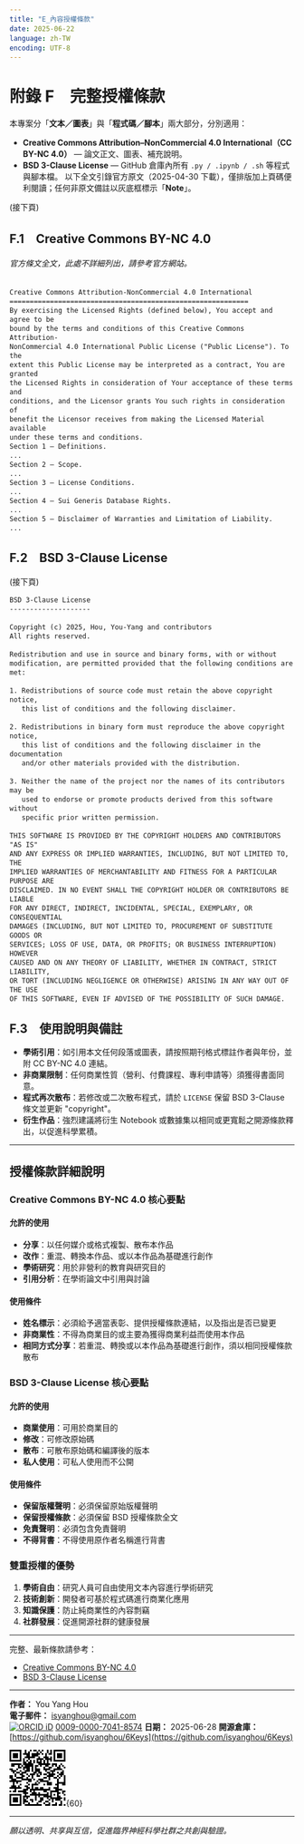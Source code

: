 ```yaml
---
title: "E_內容授權條款"
date: 2025-06-22
language: zh-TW
encoding: UTF-8
---
```

# 附錄 F　完整授權條款

本專案分「**文本／圖表**」與「**程式碼／腳本**」兩大部分，分別適用：
- **Creative Commons Attribution–NonCommercial 4.0 International（CC BY-NC 4.0）** — 論文正文、圖表、補充說明。
- **BSD 3-Clause License** — GitHub 倉庫內所有 `.py / .ipynb / .sh` 等程式與腳本檔。
以下全文引錄官方原文（2025-04-30 下載），僅排版加上頁碼便利閱讀；任何非原文備註以灰底框標示「**Note**」。

(接下頁)

<!-- 手動換頁 -->
<div class="pagebreak"></div>

## F.1　Creative Commons BY-NC 4.0
###### 官方條文全文，此處不詳細列出，請參考官方網站。

```
Creative Commons Attribution-NonCommercial 4.0 International
===========================================================
By exercising the Licensed Rights (defined below), You accept and agree to be
bound by the terms and conditions of this Creative Commons Attribution-
NonCommercial 4.0 International Public License ("Public License"). To the
extent this Public License may be interpreted as a contract, You are granted
the Licensed Rights in consideration of Your acceptance of these terms and
conditions, and the Licensor grants You such rights in consideration of
benefit the Licensor receives from making the Licensed Material available
under these terms and conditions.
Section 1 – Definitions.
...
Section 2 – Scope.
...
Section 3 – License Conditions.
...
Section 4 – Sui Generis Database Rights.
...
Section 5 – Disclaimer of Warranties and Limitation of Liability.
...
```
## F.2　BSD 3-Clause License

(接下頁)

```
BSD 3-Clause License
--------------------

Copyright (c) 2025, Hou, You-Yang and contributors
All rights reserved.

Redistribution and use in source and binary forms, with or without
modification, are permitted provided that the following conditions are met:

1. Redistributions of source code must retain the above copyright notice,
   this list of conditions and the following disclaimer.

2. Redistributions in binary form must reproduce the above copyright notice,
   this list of conditions and the following disclaimer in the documentation
   and/or other materials provided with the distribution.

3. Neither the name of the project nor the names of its contributors may be
   used to endorse or promote products derived from this software without
   specific prior written permission.

THIS SOFTWARE IS PROVIDED BY THE COPYRIGHT HOLDERS AND CONTRIBUTORS "AS IS"
AND ANY EXPRESS OR IMPLIED WARRANTIES, INCLUDING, BUT NOT LIMITED TO, THE
IMPLIED WARRANTIES OF MERCHANTABILITY AND FITNESS FOR A PARTICULAR PURPOSE ARE
DISCLAIMED. IN NO EVENT SHALL THE COPYRIGHT HOLDER OR CONTRIBUTORS BE LIABLE
FOR ANY DIRECT, INDIRECT, INCIDENTAL, SPECIAL, EXEMPLARY, OR CONSEQUENTIAL
DAMAGES (INCLUDING, BUT NOT LIMITED TO, PROCUREMENT OF SUBSTITUTE GOODS OR
SERVICES; LOSS OF USE, DATA, OR PROFITS; OR BUSINESS INTERRUPTION) HOWEVER
CAUSED AND ON ANY THEORY OF LIABILITY, WHETHER IN CONTRACT, STRICT LIABILITY,
OR TORT (INCLUDING NEGLIGENCE OR OTHERWISE) ARISING IN ANY WAY OUT OF THE USE
OF THIS SOFTWARE, EVEN IF ADVISED OF THE POSSIBILITY OF SUCH DAMAGE.
```
## F.3　使用說明與備註

- **學術引用**：如引用本文任何段落或圖表，請按照期刊格式標註作者與年份，並附 CC BY-NC 4.0 連結。
- **非商業限制**：任何商業性質（營利、付費課程、專利申請等）須獲得書面同意。
- **程式再次散布**：若修改或二次散布程式，請於 `LICENSE` 保留 BSD 3-Clause 條文並更新 "copyright"。
- **衍生作品**：強烈建議將衍生 Notebook 或數據集以相同或更寬鬆之開源條款釋出，以促進科學累積。

---
## 授權條款詳細說明

### Creative Commons BY-NC 4.0 核心要點

#### 允許的使用
- **分享**：以任何媒介或格式複製、散布本作品
- **改作**：重混、轉換本作品、或以本作品為基礎進行創作
- **學術研究**：用於非營利的教育與研究目的
- **引用分析**：在學術論文中引用與討論

#### 使用條件
- **姓名標示**：必須給予適當表彰、提供授權條款連結，以及指出是否已變更
- **非商業性**：不得為商業目的或主要為獲得商業利益而使用本作品
- **相同方式分享**：若重混、轉換或以本作品為基礎進行創作，須以相同授權條款散布

### BSD 3-Clause License 核心要點

#### 允許的使用
- **商業使用**：可用於商業目的
- **修改**：可修改原始碼
- **散布**：可散布原始碼和編譯後的版本
- **私人使用**：可私人使用而不公開

#### 使用條件
- **保留版權聲明**：必須保留原始版權聲明
- **保留授權條款**：必須保留 BSD 授權條款全文
- **免責聲明**：必須包含免責聲明
- **不得背書**：不得使用原作者名稱進行背書

### 雙重授權的優勢

1. **學術自由**：研究人員可自由使用文本內容進行學術研究
2. **技術創新**：開發者可基於程式碼進行商業化應用
3. **知識保護**：防止純商業性的內容剽竊
4. **社群發展**：促進開源社群的健康發展

---

完整、最新條款請參考：
- [Creative Commons BY-NC 4.0](https://creativecommons.org/licenses/by-nc/4.0/)
- [BSD 3-Clause License](https://opensource.org/licenses/BSD-3-Clause)

---

**作者：** You Yang Hou  
**電子郵件：** [isyanghou@gmail.com](mailto:isyanghou@gmail.com)   
[![ORCID iD](https://orcid.org/sites/default/files/images/orcid_16x16.png)](https://orcid.org/0009-0000-7041-8574) [0009-0000-7041-8574](https://orcid.org/0009-0000-7041-8574)
**日期：** 2025-06-28
**開源倉庫：** [https://github.com/isyanghou/6Keys](https://github.com/isyanghou/6Keys)

![github.png](../../assets/images/github.png){60}

---

*願以透明、共享與互信，促進臨界神經科學社群之共創與驗證。*